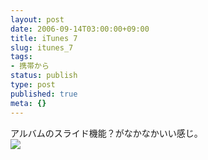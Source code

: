 ```yaml
---
layout: post
date: 2006-09-14T03:00:00+09:00
title: iTunes 7
slug: itunes_7
tags:
- 携帯から
status: publish
type: post
published: true
meta: {}
---
```

<div class="caption">アルバムのスライド機能？がなかなかいい感じ。</div>
<div class="photo"><img src="http://wo.skr.jp/images/uploads/blog-photo-1158168261.83-0.jpg" /></div>
